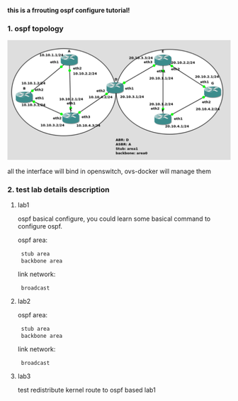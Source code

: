 **this is a frrouting ospf configure tutorial!**

### 1. ospf topology

![image](../../../image/frrouting/ospf_topology.png)

all the interface will bind in openswitch, ovs-docker will manage them

### 2. test lab details description

1. lab1

    ospf basical configure, you could learn some basical command to configure ospf.

    ospf area:
        
        stub area
        backbone area
    link network:

        broadcast
2. lab2

    ospf area:
        
        stub area
        backbone area
    link network:

        broadcast

3. lab3

    test redistribute kernel route to ospf based lab1
        